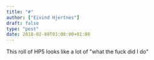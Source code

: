 ```yaml
---
title: "#"
author: ["Eivind Hjertnes"]
draft: false
type: "post"
date: 2018-02-08T01:00:00+01:00
---
```


This roll of HP5 looks like a lot of "what the fuck did I do"
